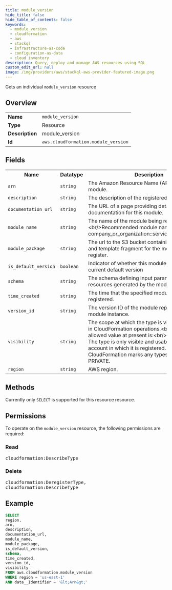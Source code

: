 ```yaml
---
title: module_version
hide_title: false
hide_table_of_contents: false
keywords:
  - module_version
  - cloudformation
  - aws
  - stackql
  - infrastructure-as-code
  - configuration-as-data
  - cloud inventory
description: Query, deploy and manage AWS resources using SQL
custom_edit_url: null
image: /img/providers/aws/stackql-aws-provider-featured-image.png
---
```

Gets an individual <code>module_version</code> resource

## Overview
<table><tbody>
<tr><td><b>Name</b></td><td><code>module_version</code></td></tr>
<tr><td><b>Type</b></td><td>Resource</td></tr>
<tr><td><b>Description</b></td><td>module_version</td></tr>
<tr><td><b>Id</b></td><td><code>aws.cloudformation.module_version</code></td></tr>
</tbody></table>

## Fields
<table><tbody>
<tr><th>Name</th><th>Datatype</th><th>Description</th></tr>
<tr><td><code>arn</code></td><td><code>string</code></td><td>The Amazon Resource Name (ARN) of the module.</td></tr>
<tr><td><code>description</code></td><td><code>string</code></td><td>The description of the registered module.</td></tr>
<tr><td><code>documentation_url</code></td><td><code>string</code></td><td>The URL of a page providing detailed documentation for this module.</td></tr>
<tr><td><code>module_name</code></td><td><code>string</code></td><td>The name of the module being registered.&lt;br&#x2F;&gt;&lt;br&#x2F;&gt;Recommended module naming pattern: company_or_organization::service::type::MODULE.</td></tr>
<tr><td><code>module_package</code></td><td><code>string</code></td><td>The url to the S3 bucket containing the schema and template fragment for the module you want to register.</td></tr>
<tr><td><code>is_default_version</code></td><td><code>boolean</code></td><td>Indicator of whether this module version is the current default version</td></tr>
<tr><td><code>schema</code></td><td><code>string</code></td><td>The schema defining input parameters to and resources generated by the module.</td></tr>
<tr><td><code>time_created</code></td><td><code>string</code></td><td>The time that the specified module version was registered.</td></tr>
<tr><td><code>version_id</code></td><td><code>string</code></td><td>The version ID of the module represented by this module instance.</td></tr>
<tr><td><code>visibility</code></td><td><code>string</code></td><td>The scope at which the type is visible and usable in CloudFormation operations.&lt;br&#x2F;&gt;&lt;br&#x2F;&gt;The only allowed value at present is:&lt;br&#x2F;&gt;&lt;br&#x2F;&gt;PRIVATE: The type is only visible and usable within the account in which it is registered. Currently, AWS CloudFormation marks any types you register as PRIVATE.</td></tr>
<tr><td><code>region</code></td><td><code>string</code></td><td>AWS region.</td></tr>

</tbody></table>

## Methods
Currently only <code>SELECT</code> is supported for this resource resource.

## Permissions

To operate on the <code>module_version</code> resource, the following permissions are required:

### Read
<pre>
cloudformation:DescribeType</pre>

### Delete
<pre>
cloudformation:DeregisterType,
cloudformation:DescribeType</pre>


## Example
```sql
SELECT
region,
arn,
description,
documentation_url,
module_name,
module_package,
is_default_version,
schema,
time_created,
version_id,
visibility
FROM aws.cloudformation.module_version
WHERE region = 'us-east-1'
AND data__Identifier = '&lt;Arn&gt;'
```
